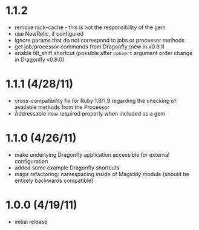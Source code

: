 # 1.1.2

* remove rack-cache - this is not the responsibility of the gem
* use NewRelic, if configured
* ignore params that do not correspond to jobs or processor methods
* get job/processor commands from Dragonfly (new in v0.9.1)
* enable tilt_shift shortcut (possible after `convert` argument order change in Dragonfly v0.9.0)

# 1.1.1 (4/28/11)

* cross-compatibility fix for Ruby 1.8/1.9 regarding the checking of available methods from the Processor
* Addressable now required properly when included as a gem

# 1.1.0 (4/26/11)

* make underlying Dragonfly application accessible for external configuration
* added some example Dragonfly shortcuts
* major refactoring: namespacing inside of Magickly module (should be entirely backwards compatible)

# 1.0.0 (4/19/11)

* initial release

